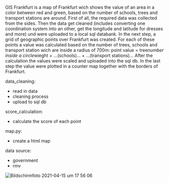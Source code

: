 
GIS Frankfurt is a map of Frankfurt wich shows the value of an area in a color between red and green, based on the number of schools, trees and transport stations are around. 
First of all, the required data was collected from the sides. Then the data get cleaned (includes converting one coordination system into an other, get the longitude and latitude for dresses and more) und were uploaded to a local sql databank. 
In the next step, a grid of geographic points over Frankfurt was created. 
For each of these points a value was calculated based on the number of trees, schools and transport station wich are inside a radius of 700m:
point value = tree*number inside a circle*wieght + …(schools)… + …(transport stations)…
After the calculation the values were scaled and uploaded into the sql db. 
In the last step the value were plotted in a counter map together with the borders of Frankfurt. 


data_cleaning:
  - read in data
  - cleaning process
  - upload to sql db

score_calculation:
   - calculate the score of each point

map.py:
  - create a html map

data source: 
   - government 
   - rmv 


![Bildschirmfoto 2021-04-15 um 17 56 06](https://user-images.githubusercontent.com/76050281/114900159-e5172a80-9e13-11eb-922e-96428ea02759.png)
